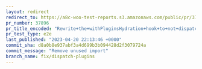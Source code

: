 ```yaml
---
layout: redirect
redirect_to: https://a8c-woo-test-reports.s3.amazonaws.com/public/pr/37896/e2e/index.html
pr_number: 37896
pr_title_encoded: "Rewrite+the+withPluginsHydration+hook+to+not+dispatch+inside+useSelect"
pr_test_type: e2e
last_published: "2023-04-20 22:13:46 +0000"
commit_sha: d8a0b8e937abf3a4d699b3b094428d2f3079724a
commit_message: "Remove unused import"
branch_name: fix/dispatch-plugins
---
```

